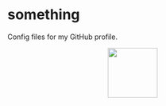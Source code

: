 # something
Config files for my GitHub profile.
<div id="header" align="center">
  <img src="[https://i.giphy.com/xaMCThodaRG24.webp](https://media0.giphy.com/media/v1.Y2lkPTc5MGI3NjExd2pxNmNoZWdzMXhseHR0dWVhenVubWVkcXFranJhbGhpa2Q1djRwNCZlcD12MV9pbnRlcm5hbF9naWZfYnlfaWQmY3Q9Zw/xaMCThodaRG24/giphy.gif)" width="100"/>
</div>
